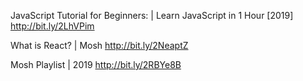 
JavaScript Tutorial for Beginners: | Learn JavaScript in 1 Hour [2019]
http://bit.ly/2LhVPim

What is React? | Mosh
http://bit.ly/2NeaptZ

Mosh Playlist | 2019
http://bit.ly/2RBYe8B
